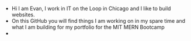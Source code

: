 - Hi I am Evan, I work in IT on the Loop in Chicago and I like to build websites.
- On this GitHub you will find things I am working on in my spare time and what I am building for my portfolio for the MIT MERN Bootcamp
- 
